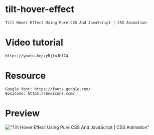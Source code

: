 # tilt-hover-effect

    Tilt Hover Effect Using Pure CSS And JavaScript | CSS Animation

# Video tutorial

    https://youtu.be/zyBjfoJhlC4

# Resource

    Google font: https://fonts.google.com/
    Boxicons: https://boxicons.com/

# Preview

!["Tilt Hover Effect Using Pure CSS And JavaScript | CSS Animation"](https://user-images.githubusercontent.com/67447840/148505972-bb194933-47c8-4153-be7f-bd2bae117ccf.gif "Tilt Hover Effect Using Pure CSS And JavaScript | CSS Animation")